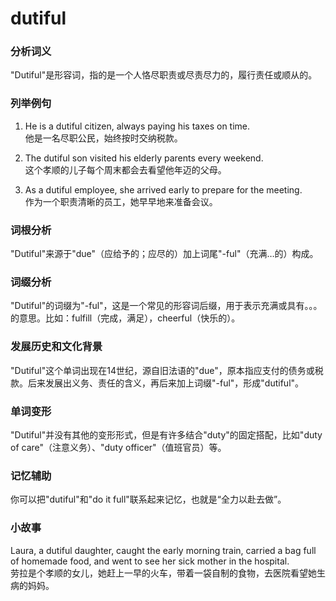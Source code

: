 # dutiful

### 分析词义

  

"Dutiful"是形容词，指的是一个人恪尽职责或尽责尽力的，履行责任或顺从的。

  

### 列举例句

  

1.  He is a dutiful citizen, always paying his taxes on time.  
    他是一名尽职公民，始终按时交纳税款。
    
      
    
2.  The dutiful son visited his elderly parents every weekend.  
    这个孝顺的儿子每个周末都会去看望他年迈的父母。
    
      
    
3.  As a dutiful employee, she arrived early to prepare for the meeting.  
    作为一个职责清晰的员工，她早早地来准备会议。
    
      
    

  

### 词根分析

  

"Dutiful"来源于"due"（应给予的；应尽的）加上词尾"-ful"（充满…的）构成。

  

### 词缀分析

  

"Dutiful"的词缀为"-ful"，这是一个常见的形容词后缀，用于表示充满或具有。。。的意思。比如：fulfill（完成，满足），cheerful（快乐的）。

  

### 发展历史和文化背景

  

"Dutiful"这个单词出现在14世纪，源自旧法语的"due"，原本指应支付的债务或税款。后来发展出义务、责任的含义，再后来加上词缀"-ful"，形成"dutiful"。

  

### 单词变形

  

"Dutiful"并没有其他的变形形式，但是有许多结合"duty"的固定搭配，比如"duty of care"（注意义务）、"duty officer"（值班官员）等。

  

### 记忆辅助

  

你可以把"dutiful"和"do it full"联系起来记忆，也就是“全力以赴去做”。

  

### 小故事

  

Laura, a dutiful daughter, caught the early morning train, carried a bag full of homemade food, and went to see her sick mother in the hospital.  
劳拉是个孝顺的女儿，她赶上一早的火车，带着一袋自制的食物，去医院看望她生病的妈妈。
